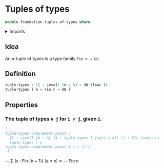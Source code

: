 # Tuples of types

```agda
module foundation.tuples-of-types where
```

<details><summary>Imports</summary>

```agda
open import elementary-number-theory.natural-numbers

open import foundation.universe-levels

open import univalent-combinatorics.standard-finite-types
```

</details>

## Idea

An `n`-tuple of types is a type family `Fin n → UU`.

## Definition

```agda
tuple-types : (l : Level) (n : ℕ) → UU (lsuc l)
tuple-types l n = Fin n → UU l
```

## Properties

### The tuple of types `A j` for `i ≠ j`, given `i`.

```agda
{-
tuple-types-complement-point :
  {l : Level} {n : ℕ} (A : tuple-types l (succ-ℕ n)) (i : Fin (succ-ℕ n)) →
  tuple-types l n
tuple-types-complement-point A i = {!!}
-}
```

-- Σ (x : Fin (n + 1)) (a ≠ x) ≃ -- Fin n

